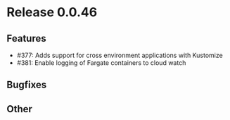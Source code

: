 # Release 0.0.46

## Features
- #377: Adds support for cross environment applications with Kustomize
- #381: Enable logging of Fargate containers to cloud watch

## Bugfixes

## Other
